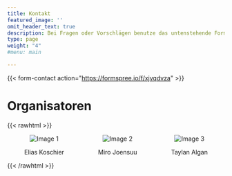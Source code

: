 ```yaml
---
title: Kontakt
featured_image: ''
omit_header_text: true
description: Bei Fragen oder Vorschlägen benutze das untenstehende Formular
type: page
weight: "4"
#menu: main

---
```


{{< form-contact action="https://formspree.io/f/xjvqdvza"  >}}



# Organisatoren


{{< rawhtml >}}
<div style="display: flex; justify-content: space-around;">

  <div style="text-align: center;">
    <img src="/astro/images/Koschier.jpg" alt="Image 1" style="max-width: 300px; max-height: 300px;">
    <p>Elias Koschier</p>
  </div>

  <div style="text-align: center;">
    <img src="/astro/images/Miro.jpg" alt="Image 2" style="max-width: 300px; max-height: 300px;">
    <p>Miro Joensuu</p>
  </div>

  <div style="text-align: center;">
    <img src="/astro/images/Taylan.jpg" alt="Image 3" style="max-width: 300px; max-height: 300px;">
    <p>Taylan Algan</p>
  </div>

</div>
{{< /rawhtml >}}